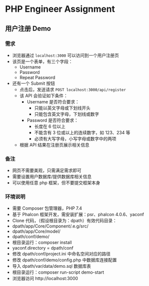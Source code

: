 # PHP Engineer Assignment

## 用户注册 Demo

### 需求

- 浏览器通过 `localhost:3000` 可以访问到一个用户注册页
- 该页是一个表单，有三个字段：
  - Username
  - Password
  - Repeat Password
- 还有一个 Submit 按钮
  - 点击后，发送请求 `POST localhost:3000/api/register`
  - 该 API 会验证如下条件：
    - Username 是否符合要求：
      - 只能以英文字母或下划线开头
      - 只能包含英文字母，下划线或数字
    - Password 是否符合要求：
      - 长度在 6 位以上
      - 不能含有 3 位或以上的连续数字，如 123、234 等
      - 必须有大写字母，小写字母或数字中的两项
  - 根据 API 结果在注册页展示相关信息
  
### 备注
  
- 网页不需要美观，只需满足需求即可
- 需要设置用户数据库/提供数据库相关信息
- 可以使用任意 php 框架，但不要提交框架本身
  
### 环境说明
  
- 需要 Composer 包管理器，PHP 7.4
- 基于 Phalcon 框架开发，需安装扩展：psr、phalcon 4.0.6、yaconf
- Clone 代码，（假设根目录为：dpath）有效代码目录：
-   dpath/app/Core/Component/.e.g/src/
-   dpath/app/Core/model/
-   dpath/conf/demo/
- 根目录运行：composer install
- yaconf.directory = dpath/conf
- 修改 dpath/conf/project.ini 中命名空间对应的路径
- 修改 dpath/conf/demo/config.php 中数据库连接配置
- 导入 dpath/var/data/demo.sql 数据库表
- 根目录运行：composer run-script demo-start
- 浏览器访问 http://localhost:3000